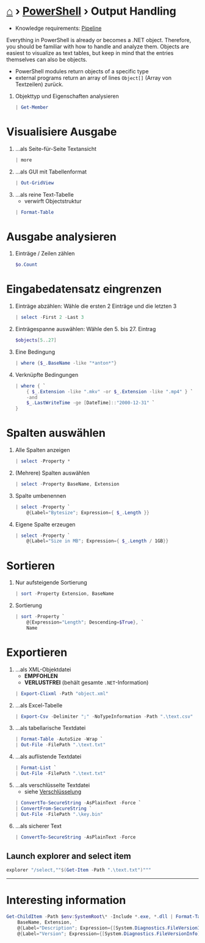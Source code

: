 # [⌂](../README.md) › [PowerShell](../README.md#powershell) › Output Handling

- Knowledge requirements: [Pipeline](https://docs.microsoft.com/en-us/powershell/module/microsoft.powershell.core/about/about_pipelines)

Everything in PowerShell is already or becomes a .NET object. Therefore, you should be familiar with how to handle and analyze them. Objects are easiest to visualize as text tables, but keep in mind that the entries themselves can also be objects.

- PowerShell modules return objects of a specific type
- external programs return an array of lines `Object[]`  (Array von Textzeilen) zurück.
1. Objekttyp und Eigenschaften analysieren
	```powershell
	| Get-Member
	```

# Visualisiere Ausgabe
1. ...als Seite-für-Seite Textansicht
	```powershell
	| more
	```
1. ...als GUI mit Tabellenformat
	```powershell
	| Out-GridView
	```
1. ...als reine Text-Tabelle
	- verwirft Objectstruktur
	```powershell
	| Format-Table
	```

# Ausgabe analysieren
1. Einträge / Zeilen zählen
	```powershell
	$o.Count
	```

# Eingabedatensatz eingrenzen
1. Einträge abzählen: Wähle die ersten 2 Einträge und die letzten 3
	```powershell
	| select -First 2 -Last 3
	```
1. Einträgespanne auswählen: Wähle den 5. bis 27. Eintrag
	```powershell
	$objects[5..27]
	```
1. Eine Bedingung
	```powershell
	| where {$_.BaseName -like "*anton*"}
	```
1. Verknüpfte Bedingungen
	``` powershell
	| where { `
		{ $_.Extension -like ".mkv" -or $_.Extension -like ".mp4" } `
		-and 
		$_.LastWriteTime -ge [DateTime]::"2000-12-31" `
	}
	```
# Spalten auswählen
1. Alle Spalten anzeigen
	```powershell
	| select -Property *
	```
1. (Mehrere) Spalten auswählen
	```powershell
	| select -Property BaseName, Extension
	```
1. Spalte umbenennen
	```powershell
	| select -Property `
		@{Label="Bytesize"; Expression={ $_.Length }}
1. Eigene Spalte erzeugen
	```powershell
	| select -Property `
		@{Label="Size in MB"; Expression={ $_.Length / 1GB}}
	```
# Sortieren
1. Nur aufsteigende Sortierung
	```powershell
	| sort -Property Extension, BaseName
	```
1. Sortierung
	```powershell
	| sort -Property `
		@{Expression="Length"; Descending=$True}, `
		Name
	```
# Exportieren
1. ...als XML-Objektdatei
	- **EMPFOHLEN**
	- **VERLUSTFREI** (behält gesamte `.NET`-Information)
	```powershell
	| Export-Clixml -Path "object.xml"
	```
1. ...als Excel-Tabelle
	```powershell
	| Export-Csv -Delimiter ";" -NoTypeInformation -Path ".\text.csv"
	```
1. ...als tabellarische Textdatei
	```powershell
	| Format-Table -AutoSize -Wrap `
	| Out-File -FilePath ".\text.txt"
	```
1. ...als auflistende Textdatei
	```powershell
	| Format-List `
	| Out-File -FilePath ".\text.txt"
	```
1. ...als verschlüsselte Textdatei
	- siehe [Verschlüsselung](encryption.md)
	```powershell
	| ConvertTo-SecureString -AsPlainText -Force `
	| ConvertFrom-SecureString `
	| Out-File -FilePath ".\key.bin"
	```
1. ...als sicherer Text
	```powershell
	| ConvertTo-SecureString -AsPlainText -Force
	```

## Launch explorer and select item

```powershell
explorer "/select,""$(Get-Item -Path ".\text.txt")"""
```
___

# Interesting information
```powershell
Get-ChildItem -Path $env:SystemRoot\* -Include *.exe, *.dll | Format-Table -Property `
	BaseName, Extension, `
	@{Label="Description"; Expression={[System.Diagnostics.FileVersionInfo]::GetVersionInfo($_).FileDescription}}, `
	@{Label="Version"; Expression={[System.Diagnostics.FileVersionInfo]::GetVersionInfo($_).FileVersion}}
```